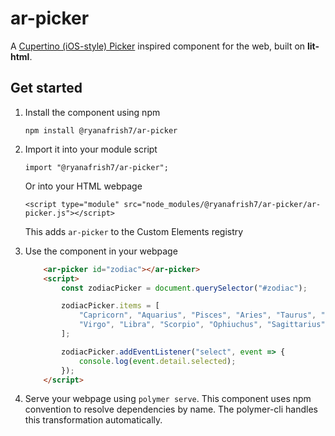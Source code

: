 # ar-picker

A [Cupertino (iOS-style) Picker](https://developer.apple.com/design/human-interface-guidelines/ios/controls/pickers/) inspired component for the web, built on **lit-html**.

## Get started

1) Install the component using npm

    ```npm install @ryanafrish7/ar-picker```

2) Import it into your module script

    ```import "@ryanafrish7/ar-picker";```

    Or into your HTML webpage

    ```<script type="module" src="node_modules/@ryanafrish7/ar-picker/ar-picker.js"></script>```

    This adds `ar-picker` to the Custom Elements registry

3) Use the component in your webpage

    ```html
        <ar-picker id="zodiac"></ar-picker>
        <script>
            const zodiacPicker = document.querySelector("#zodiac");

            zodiacPicker.items = [
                "Capricorn", "Aquarius", "Pisces", "Aries", "Taurus", "Gemini", "Cancer", "Leo", 
                "Virgo", "Libra", "Scorpio", "Ophiuchus", "Sagittarius"
            ];

            zodiacPicker.addEventListener("select", event => {
                console.log(event.detail.selected);
            });
        </script>
    ```

4) Serve your webpage using `polymer serve`. This component uses npm convention to resolve dependencies by name. The polymer-cli handles this transformation automatically.
